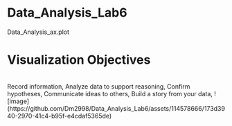 # Data_Analysis_Lab6
Data_Analysis_ax.plot
# Visualization Objectives

<br>
Record information,
Analyze data to support reasoning,
Confirm hypotheses,
Communicate ideas to others,
Build a story from your data,
![image](https://github.com/Dm2998/Data_Analysis_Lab6/assets/114578666/173d3940-2970-41c4-b95f-e4cdaf5365de)

<br>
